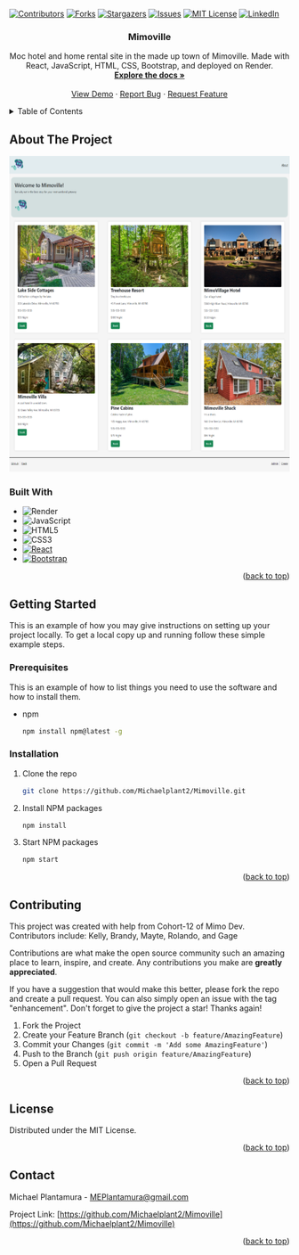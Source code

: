 <!-- PROJECT SHIELDS -->
[![Contributors][contributors-shield]][contributors-url]
[![Forks][forks-shield]][forks-url]
[![Stargazers][stars-shield]][stars-url]
[![Issues][issues-shield]][issues-url]
[![MIT License][license-shield]][license-url]
[![LinkedIn][linkedin-shield]][linkedin-url]



<!-- PROJECT LOGO -->
<h3 align="center">Mimoville</h3>

  <p align="center">
    Moc hotel and home rental site in the made up town of Mimoville. Made with React, JavaScript, HTML, CSS, Bootstrap, and deployed on Render.
    <br />
    <a href="https://github.com/Michaelplant2/Mimoville"><strong>Explore the docs »</strong></a>
    <br />
    <br />
    <a href="https://mimoville.onrender.com/">View Demo</a>
    ·
    <a href="https://github.com/Michaelplant2/Mimoville/issues">Report Bug</a>
    ·
    <a href="https://github.com/Michaelplant2/Mimoville/issues">Request Feature</a>
  </p>
</div>



<!-- TABLE OF CONTENTS -->
<details>
  <summary>Table of Contents</summary>
  <ol>
    <li>
      <a href="#about-the-project">About The Project</a>
      <ul>
        <li><a href="#built-with">Built With</a></li>
      </ul>
    </li>
    <li>
      <a href="#getting-started">Getting Started</a>
      <ul>
        <li><a href="#prerequisites">Prerequisites</a></li>
        <li><a href="#installation">Installation</a></li>
      </ul>
    </li>
    <li><a href="#contributing">Contributing</a></li>
    <li><a href="#license">License</a></li>
    <li><a href="#contact">Contact</a></li>
  </ol>
</details>



<!-- ABOUT THE PROJECT -->
## About The Project

<!-- Img of project -->
<img src="public/project-6.png" />

### Built With

* ![Render](https://img.shields.io/badge/Render-%46E3B7.svg?style=for-the-badge&logo=render&logoColor=white)
* ![JavaScript](https://img.shields.io/badge/javascript-%23323330.svg?style=for-the-badge&logo=javascript&logoColor=%23F7DF1E)
* ![HTML5](https://img.shields.io/badge/html5-%23E34F26.svg?style=for-the-badge&logo=html5&logoColor=white)
* ![CSS3](https://img.shields.io/badge/css3-%231572B6.svg?style=for-the-badge&logo=css3&logoColor=white)
* [![React][React.js]][React-url]
* [![Bootstrap][Bootstrap.com]][Bootstrap-url]

<p align="right">(<a href="#readme">back to top</a>)</p>



<!-- GETTING STARTED -->
## Getting Started

This is an example of how you may give instructions on setting up your project locally.
To get a local copy up and running follow these simple example steps.

### Prerequisites

This is an example of how to list things you need to use the software and how to install them.
* npm
  ```sh
  npm install npm@latest -g
  ```

### Installation

1. Clone the repo
   ```sh
   git clone https://github.com/Michaelplant2/Mimoville.git
   ```
2. Install NPM packages 
   ```sh
   npm install
   ```
3. Start NPM packages
   ```sh
   npm start
   ```

<p align="right">(<a href="#readme">back to top</a>)</p>


<!-- CONTRIBUTING -->
## Contributing
This project was created with help from Cohort-12 of Mimo Dev. 
Contributors include: Kelly, Brandy, Mayte, Rolando, and Gage

Contributions are what make the open source community such an amazing place to learn, inspire, and create. Any contributions you make are **greatly appreciated**.

If you have a suggestion that would make this better, please fork the repo and create a pull request. You can also simply open an issue with the tag "enhancement".
Don't forget to give the project a star! Thanks again!

1. Fork the Project
2. Create your Feature Branch (`git checkout -b feature/AmazingFeature`)
3. Commit your Changes (`git commit -m 'Add some AmazingFeature'`)
4. Push to the Branch (`git push origin feature/AmazingFeature`)
5. Open a Pull Request

<p align="right">(<a href="#readme">back to top</a>)</p>



<!-- LICENSE -->
## License

Distributed under the MIT License.

<p align="right">(<a href="#readme">back to top</a>)</p>



<!-- CONTACT -->
## Contact

Michael Plantamura - MEPlantamura@gmail.com

Project Link: [https://github.com/Michaelplant2/Mimoville](https://github.com/Michaelplant2/Mimoville)

<p align="right">(<a href="#readme">back to top</a>)</p>

<!-- MARKDOWN LINKS & IMAGES -->
<!-- https://www.markdownguide.org/basic-syntax/#reference-style-links -->
[contributors-shield]: https://img.shields.io/github/contributors/Michaelplant2/Mimoville.svg?style=for-the-badge
[contributors-url]: https://github.com/Michaelplant2/Mimoville/graphs/contributors
[forks-shield]: https://img.shields.io/github/forks/Michaelplant2/Mimoville.svg?style=for-the-badge
[forks-url]: https://github.com/Michaelplant2/Mimoville/network/members
[stars-shield]: https://img.shields.io/github/stars/Michaelplant2/Mimoville.svg?style=for-the-badge
[stars-url]: https://github.com/Michaelplant2/Mimoville/stargazers
[issues-shield]: https://img.shields.io/github/issues/Michaelplant2/Mimoville.svg?style=for-the-badge
[issues-url]: https://github.com/Michaelplant2/Mimoville/issues
[license-shield]: https://img.shields.io/github/license/Michaelplant2/Mimoville.svg?style=for-the-badge
[license-url]: https://github.com/Michaelplant2/Mimoville/blob/master/LICENSE.txt
[linkedin-shield]: https://img.shields.io/badge/-LinkedIn-black.svg?style=for-the-badge&logo=linkedin&colorB=555
[linkedin-url]: https://linkedin.com/in/michael-plantamura-458347223/
[product-screenshot]: images/screenshot.png
[Next.js]: https://img.shields.io/badge/next.js-000000?style=for-the-badge&logo=nextdotjs&logoColor=white
[Next-url]: https://nextjs.org/
[React.js]: https://img.shields.io/badge/React-20232A?style=for-the-badge&logo=react&logoColor=61DAFB
[React-url]: https://reactjs.org/
[Vue.js]: https://img.shields.io/badge/Vue.js-35495E?style=for-the-badge&logo=vuedotjs&logoColor=4FC08D
[Vue-url]: https://vuejs.org/
[Angular.io]: https://img.shields.io/badge/Angular-DD0031?style=for-the-badge&logo=angular&logoColor=white
[Angular-url]: https://angular.io/
[Svelte.dev]: https://img.shields.io/badge/Svelte-4A4A55?style=for-the-badge&logo=svelte&logoColor=FF3E00
[Svelte-url]: https://svelte.dev/
[Laravel.com]: https://img.shields.io/badge/Laravel-FF2D20?style=for-the-badge&logo=laravel&logoColor=white
[Laravel-url]: https://laravel.com
[Bootstrap.com]: https://img.shields.io/badge/Bootstrap-563D7C?style=for-the-badge&logo=bootstrap&logoColor=white
[Bootstrap-url]: https://getbootstrap.com
[JQuery.com]: https://img.shields.io/badge/jQuery-0769AD?style=for-the-badge&logo=jquery&logoColor=white
[JQuery-url]: https://jquery.com 
